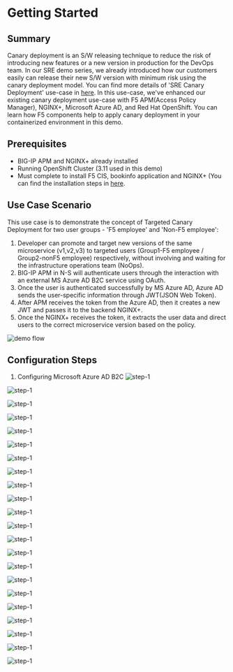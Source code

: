 # Getting Started

## Summary
Canary deployment is an S/W releasing technique to reduce the risk of introducing new features or a new version in production for the DevOps team. In our SRE demo series, we already introduced how our customers easily can release their new S/W version with minimum risk using the canary deployment model. You can find more details of 'SRE Canary Deployment' use-case in [here](sre-usecases/01-targeted-canary/README.md).
In this use-case, we've enhanced our existing canary deployment use-case with F5 APM(Access Policy Manager), NGINX+, Microsoft Azure AD, and Red Hat OpenShift. You can learn how F5 components help to apply canary deployment in your containerized environment in this demo.

## Prerequisites
- BIG-IP APM and NGINX+ already installed
- Running OpenShift Cluster (3.11 used in this demo) 
- Must complete to install F5 CIS, bookinfo application and NGINX+ (You can find the installation steps in [here](sre-usecases/01-targeted-canary/README.md).

## Use Case Scenario
This use case is to demonstrate the concept of Targeted Canary Deployment for two user groups - 'F5 employee' and 'Non-F5 employee':

1. Developer can promote and target new versions of the same microservice (v1,v2,v3) to targeted users (Group1-F5 employee / Group2-nonF5 employee) respectively, without involving and waiting for the infrastructure operations team (NoOps).
2. BIG-IP APM in N-S will authenticate users through the interaction with an external MS Azure AD B2C service using OAuth. 
3. Once the user is authenticated successfully by MS Azure AD, Azure AD sends the user-specific information through JWT(JSON Web Token). 
4. After APM receives the token from the Azure AD, then it creates a new JWT and passes it to the backend NGINX+.
5. Once the NGINX+ receives the token, it extracts the user data and direct users to the correct microservice version based on the policy.

![demo flow](images/enhanced_1-1.png)

## Configuration Steps

1. Configuring Microsoft Azure AD B2C
![step-1](images/Slide6.jpeg)

![step-1](images/Slide7.jpeg)

![step-1](images/Slide8.jpeg)

![step-1](images/Slide9.jpeg)

![step-1](images/Slide10.jpeg)

![step-1](images/Slide11.jpeg)

![step-1](images/Slide12.jpeg)

![step-1](images/Slide13.jpeg)

![step-1](images/Slide14.jpeg)

![step-1](images/Slide15.jpeg)

![step-1](images/Slide16.jpeg)

![step-1](images/Slide17.jpeg)

![step-1](images/Slide18.jpeg)

![step-1](images/Slide19.jpeg)

![step-1](images/Slide20.jpeg)

![step-1](images/Slide21.jpeg)

![step-1](images/Slide22.jpeg)

![step-1](images/Slide23.jpeg)

![step-1](images/Slide24.jpeg)

![step-1](images/Slide25.jpeg)

![step-1](images/Slide26.jpeg)

![step-1](images/Slide27.jpeg)




